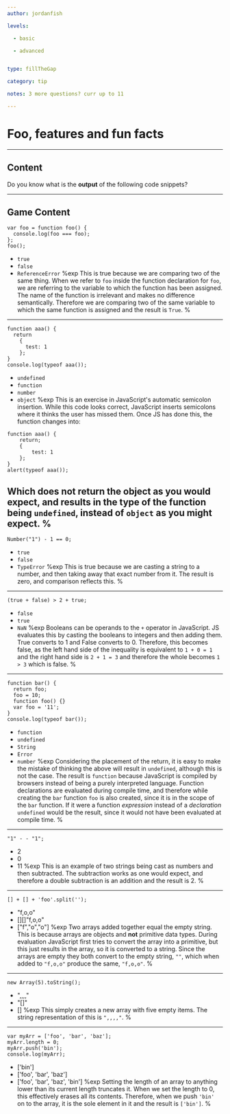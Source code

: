 ```yaml
---
author: jordanfish

levels:

  - basic

  - advanced


type: fillTheGap

category: tip

notes: 3 more questions? curr up to 11

---
```


# Foo, features and fun facts

---
## Content

Do you know what is the **output** of the following code snippets?

---
## Game Content

```
var foo = function foo() {
  console.log(foo === foo);  
};
foo();
```
* `true`
* `false`
* `ReferenceError`
%exp
This is true because we are comparing two of the same thing. When we refer to `foo` inside the function declaration for `foo`, we are referring to the variable to which the function has been assigned. The name of the function is irrelevant and makes no difference semantically. Therefore we are comparing two of the same variable to which the same function is assigned and the result is `True`.
%
---
```
function aaa() {
  return
    {
      test: 1
    };
}
console.log(typeof aaa());
```
* `undefined`
* `function`
* `number`
* `object`
%exp
This is an exercise in JavaScript's automatic semicolon insertion. While this code looks correct, JavaScript inserts semicolons where it thinks the user has missed them. Once JS has done this, the function changes into:
```
function aaa() {
    return;
    {
        test: 1
    };
}
alert(typeof aaa());
```
Which does not return the object as you would expect, and results in the type of the function being `undefined`, instead of `object` as you might expect.
%
---
```
Number("1") - 1 == 0;
```
* `true`
* `false`
* `TypeError`
%exp
This is true because we are casting a string to a number, and then taking away that exact number from it. The result is zero, and comparison reflects this.
%
---
```
(true + false) > 2 + true;
```
* `false`
* `true`
* `NaN`
%exp
Booleans can be operands to the `+` operator in JavaScript. JS evaluates this by casting the booleans to integers and then adding them. True converts to 1 and False converts to 0. Therefore, this becomes false, as the left hand side of the inequality is equivalent to `1 + 0 = 1` and the right hand side is `2 + 1 = 3` and therefore the whole becomes `1 > 3` which is false.
%
---
```
function bar() {
  return foo;
  foo = 10;
  function foo() {}
  var foo = '11';
}
console.log(typeof bar());
```
* `function`
* `undefined`
* `String`
* `Error`
* `number`
%exp
Considering the placement of the return, it is easy to make the mistake of thinking the above will result in `undefined`, although this is not the case. The result is `function` because JavaScript is compiled by browsers instead of being a purely interpreted language. Function declarations are evaluated during compile time, and therefore while creating the `bar` function `foo` is also created, since it is in the scope of the `bar` function. If it were a function *expression* instead of a *declaration* `undefined` would be the result, since it would not have been evaluated at compile time.
%
---
```
"1" - - "1";
```
* 2
* 0
* 11
%exp
This is an example of two strings being cast as numbers and then subtracted. The subtraction works as one would expect, and therefore a double subtraction is an addition and the result is 2.
%
---
```
[] + [] + 'foo'.split('');
```
* "f,o,o"
* [][]"f,o,o"
* ["f","o","o"]
%exp
Two arrays added together equal the empty string. This is because arrays are objects and **not** primitive data types. During evaluation JavaScript first tries to convert the array into a primitive, but this just results in the array, so it is converted to a string. Since the arrays are empty they both convert to the empty string, `""`, which when added to `"f,o,o"` produce the same, `"f,o,o"`.
%
---
```
new Array(5).toString();
```
* ",,,,"
* "[]"
* []
%exp
This simply creates a new array with five empty items. The string representation of this is `",,,,"`.
%
---
```
var myArr = ['foo', 'bar', 'baz'];
myArr.length = 0;
myArr.push('bin');
console.log(myArr);
```
* ['bin']
* ['foo', 'bar', 'baz']
* ['foo', 'bar', 'baz', 'bin']
%exp
Setting the length of an array to anything lower than its current length truncates it. When we set the length to 0, this effectively erases all its contents. Therefore, when we push `'bin'` on to the array, it is the sole element in it and the result is `['bin']`.
%
